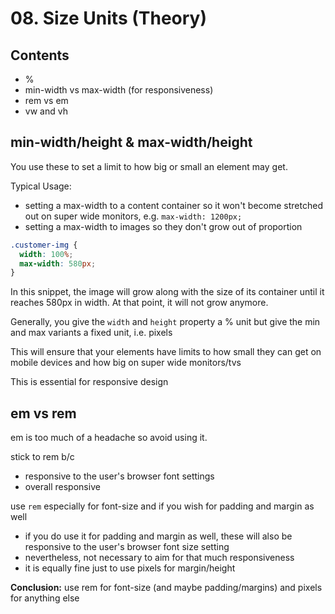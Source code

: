 # 08. Size Units (Theory)

## Contents 

- % 
- min-width vs max-width (for responsiveness) 
- rem vs em 
- vw and vh 


## min-width/height & max-width/height 

You use these to set a limit to how big or small an element may get. 

Typical Usage: 
- setting a max-width to a content container so it won't become stretched out on super wide monitors, e.g. `max-width: 1200px;` 
- setting a max-width to images so they don't grow out of proportion

```css
.customer-img {
  width: 100%; 
  max-width: 580px;
}  
```

In this snippet, the image will grow along with the size of its container 
until it reaches 580px in width. At that point, it will not grow anymore. 

Generally, you give the `width` and `height` property a % unit but give the min and max variants a fixed unit, i.e. pixels 

This will ensure that your elements have limits to how small they can get on mobile devices and how big on super wide monitors/tvs 

This is essential for responsive design

## em vs rem 

em is too much of a headache so avoid using it. 

stick to rem b/c 
- responsive to the user's browser font settings 
- overall responsive 

use `rem` especially for font-size and if you wish for padding and margin as well 
- if you do use it for padding and margin as well, these will also be responsive 
to the user's browser font size setting 
- nevertheless, not necessary to aim for that much responsiveness 
- it is equally fine just to use pixels for margin/height 

**Conclusion:** use rem for font-size (and maybe padding/margins) and pixels for anything else 

